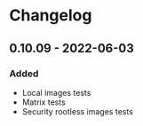 # Changelog
## 0.10.09 - 2022-06-03
### Added
- Local images tests
- Matrix tests
- Security rootless images tests